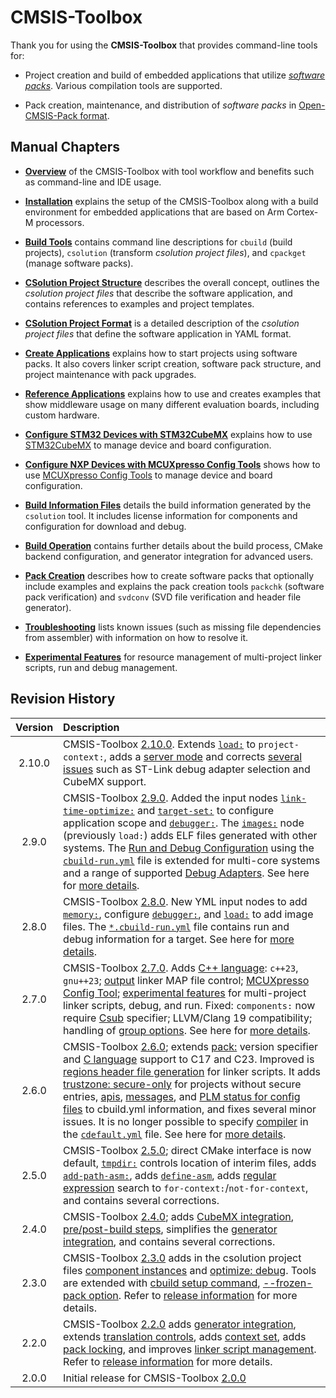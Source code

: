 # CMSIS-Toolbox

Thank you for using the **CMSIS-Toolbox** that provides command-line tools for:

- Project creation and build of embedded applications that utilize [*software packs*](https://www.keil.arm.com/packs/). Various compilation tools are supported.

- Pack creation, maintenance, and distribution of *software packs* in [Open-CMSIS-Pack format](https://open-cmsis-pack.github.io/Open-CMSIS-Pack-Spec/main/html/index.html).

## Manual Chapters

- [**Overview**](overview.md) of the CMSIS-Toolbox with tool workflow and benefits such as command-line and IDE usage.

- [**Installation**](installation.md) explains the setup of the CMSIS-Toolbox along with a build environment for embedded applications that are based on Arm Cortex-M processors.

- [**Build Tools**](build-tools.md) contains command line descriptions for `cbuild` (build projects), `csolution` (transform *csolution project files*), and `cpackget` (manage software packs).

- [**CSolution Project Structure**](build-overview.md) describes the overall concept, outlines the *csolution project files* that describe the software application, and contains references to examples and project templates.

- [**CSolution Project Format**](YML-Input-Format.md) is a detailed description of the *csolution project files* that define the software application in YAML format.

- [**Create Applications**](CreateApplications.md) explains how to start projects using software packs. It also covers linker script creation, software pack structure, and project maintenance with pack upgrades.

- [**Reference Applications**](ReferenceApplications.md) explains how to use and creates examples that show middleware usage on many different evaluation boards, including custom hardware.

- [**Configure STM32 Devices with STM32CubeMX**](CubeMX.md) explains how to use [STM32CubeMX](https://www.st.com/en/development-tools/stm32cubemx.html) to manage device and board configuration.

- [**Configure NXP Devices with MCUXpresso Config Tools**](./MCUXpressoConfig.md) shows how to use [MCUXpresso Config Tools](https://www.nxp.com/configtools) to manage device and board configuration.

- [**Build Information Files**](YML-CBuild-Format.md) details the build information generated by the `csolution` tool. It includes license information for components and configuration for download and debug.

- [**Build Operation**](build-operation.md) contains further details about the build process, CMake backend configuration, and generator integration for advanced users.

- [**Pack Creation**](pack-tools.md) describes how to create software packs that optionally include examples and explains the pack creation tools `packchk` (software pack verification) and `svdconv` (SVD file verification and header file generator).

- [**Troubleshooting**](Troubleshooting.md) lists known issues (such as missing file dependencies from assembler) with information on how to resolve it.

- [**Experimental Features**](Experimental-Features.md) for resource management of multi-project linker scripts, run and debug management.

## Revision History

Version            | Description
:-----------------:|:-------------------------
2.10.0             | CMSIS-Toolbox [2.10.0](https://github.com/Open-CMSIS-Pack/cmsis-toolbox/releases/tag/2.10.0). Extends [`load:`](YML-Input-Format.md#load) to `project-context:`, adds a [server mode](Experimental-Features.md#server-mode) and corrects [several issues](https://github.com/orgs/Open-CMSIS-Pack/projects/22/views/7) such as ST-Link debug adapter selection and CubeMX support.
2.9.0              | CMSIS-Toolbox [2.9.0](https://github.com/Open-CMSIS-Pack/cmsis-toolbox/releases/tag/2.9.0). Added the input nodes [`link-time-optimize:`](YML-Input-Format.md#link-time-optimize) and [`target-set:`](YML-Input-Format.md#target-set) to configure application scope and [`debugger:`](YML-Input-Format.md#debugger). The [`images:`](YML-Input-Format.md#images) node (previously `load:`) adds ELF files generated with other systems. The [Run and Debug Configuration](build-overview.md#run-and-debug-configuration) using the [`cbuild-run.yml`](YML-CBuild-Format.md#run-and-debug-management) file is extended for multi-core systems and a range of supported [Debug Adapters](build-operation.md#debug-adapter-integration). See here for [more details](https://github.com/orgs/Open-CMSIS-Pack/projects/19).
2.8.0              | CMSIS-Toolbox [2.8.0](https://github.com/Open-CMSIS-Pack/cmsis-toolbox/releases/tag/2.8.0). New YML input nodes to add [`memory:`](YML-Input-Format.md#memory), configure [`debugger:`](YML-Input-Format.md#debugger), and [`load:`](YML-Input-Format.md#images) to add image files. The [`*.cbuild-run.yml`](YML-CBuild-Format.md#run-and-debug-management) file contains run and debug information for a target. See here for [more details](https://github.com/orgs/Open-CMSIS-Pack/projects/17).
2.7.0              | CMSIS-Toolbox [2.7.0](https://github.com/Open-CMSIS-Pack/cmsis-toolbox/releases/tag/2.7.0). Adds [C++ language](YML-Input-Format.md#language-cpp): `c++23`, `gnu++23`; [output](YML-Input-Format.md#output) linker MAP file control; [MCUXpresso Config Tool](MCUXpressoConfig.md); [experimental features](Experimental-Features.md) for multi-project linker scripts, debug, and run. Fixed: `components:` now require [Csub](YML-Input-Format.md#component-name-conventions) specifier; LLVM/Clang 19 compatibility; handling of [group options](YML-Input-Format.md#groups). See here for [more details](https://github.com/orgs/Open-CMSIS-Pack/projects/14).
2.6.0              | CMSIS-Toolbox [2.6.0](https://github.com/Open-CMSIS-Pack/cmsis-toolbox/releases/tag/2.6.0); extends [pack:](YML-Input-Format.md#pack-name-conventions) version specifier and [C language](YML-Input-Format.md#language-c) support to C17 and C23. Improved is [regions header file generation](CreateApplications.md#regions-header-file) for linker scripts. It adds [trustzone: secure-only](YML-Input-Format.md#processor) for projects without secure entries, [apis](YML-CBuild-Format.md#apis), [messages](YML-CBuild-Format.md#cbuilds), and [PLM status for config files](YML-CBuild-Format.md#files-of-a-component) to cbuild.yml information, and fixes several minor issues. It is no longer possible to specify [compiler](YML-Input-Format.md#compiler) in the [`cdefault.yml`](YML-Input-Format.md#cdefault) file.  See here for [more details](https://github.com/orgs/Open-CMSIS-Pack/projects/13).
2.5.0              | CMSIS-Toolbox [2.5.0](https://github.com/Open-CMSIS-Pack/cmsis-toolbox/releases/tag/2.5.0); direct CMake interface is now default, [`tmpdir:`](YML-Input-Format.md#output-dirs) controls location of interim files, adds [`add-path-asm:`](YML-Input-Format.md#add-path-asm), adds [`define-asm`](YML-Input-Format.md#define-asm), adds [regular expression](YML-Input-Format.md#regular-expressions) search to `for-context:`/`not-for-context`, and contains several corrections.
2.4.0              | CMSIS-Toolbox [2.4.0](https://github.com/Open-CMSIS-Pack/cmsis-toolbox/releases/tag/2.4.0); adds [CubeMX integration](CubeMX.md), [pre/post-build steps](YML-Input-Format.md#prepost-build-steps), simplifies the [generator integration](build-operation.md#generator-integration), and contains several corrections.
2.3.0              | CMSIS-Toolbox [2.3.0](https://github.com/Open-CMSIS-Pack/cmsis-toolbox/releases/tag/2.3.0) adds in the csolution project files [component instances](YML-Input-Format.md#instances) and [optimize: debug](YML-Input-Format.md#optimize). Tools are extended with [cbuild setup command](build-operation.md#details-of-the-setup-mode), [--frozen-pack option](build-overview.md#reproducible-builds). Refer to [release information](https://github.com/Open-CMSIS-Pack/cmsis-toolbox/releases/tag/2.3.0) for more details.
2.2.0              | CMSIS-Toolbox [2.2.0](https://github.com/Open-CMSIS-Pack/cmsis-toolbox/releases/tag/2.2.0) adds [generator integration](build-operation.md#generator-integration), extends [translation controls](YML-Input-Format.md#translation-control), adds [context set](build-overview.md#working-with-context-set), adds [pack locking](YML-CBuild-Format.md#lock-pack-versions), and improves [linker script management](build-overview.md#linker-script-management). Refer to [release information](https://github.com/Open-CMSIS-Pack/cmsis-toolbox/releases/tag/2.2.0) for more details.
2.0.0              | Initial release for CMSIS-Toolbox [2.0.0](https://github.com/Open-CMSIS-Pack/cmsis-toolbox/releases/tag/2.0.0)
